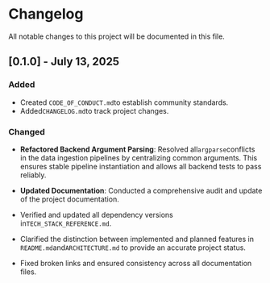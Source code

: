 # Changelog

All notable changes to this project will be documented in this file.

## [0.1.0] - July 13, 2025

### Added

-  Created `CODE_OF_CONDUCT.md`to establish community standards.
-  Added`CHANGELOG.md`to track project changes.

### Changed

-  **Refactored Backend Argument Parsing**: Resolved all`argparse`conflicts in the data ingestion pipelines by
centralizing common arguments. This ensures stable pipeline instantiation and allows all backend tests to pass reliably.

-  **Updated Documentation**: Conducted a comprehensive audit and update of the project documentation.
  -  Verified and updated all dependency versions in`TECH_STACK_REFERENCE.md`.
-  Clarified the distinction between implemented and planned features in `README.md`and`ARCHITECTURE.md` to provide an
accurate project status.

  -  Fixed broken links and ensured consistency across all documentation files.
